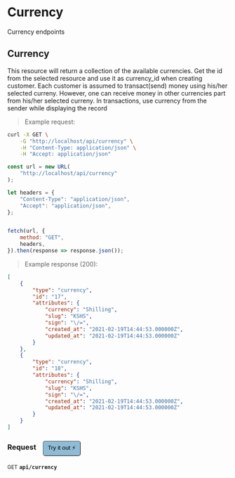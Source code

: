 # Currency

Currency endpoints

## Currency


This resource will return a collection of the available currencies.
Get the id from the selected resource and use it as currency_id when creating customer.
Each customer is assumed to transact(send) money using his/her selected curreny.
However, one can receive money in other currencies part from his/her selected curreny.
In transactions, use currency from the sender while displaying the record

> Example request:

```bash
curl -X GET \
    -G "http://localhost/api/currency" \
    -H "Content-Type: application/json" \
    -H "Accept: application/json"
```

```javascript
const url = new URL(
    "http://localhost/api/currency"
);

let headers = {
    "Content-Type": "application/json",
    "Accept": "application/json",
};


fetch(url, {
    method: "GET",
    headers,
}).then(response => response.json());
```


> Example response (200):

```json
[
    {
        "type": "currency",
        "id": "17",
        "attributes": {
            "currency": "Shilling",
            "slug": "KSHS",
            "sign": "\/=",
            "created_at": "2021-02-19T14:44:53.000000Z",
            "updated_at": "2021-02-19T14:44:53.000000Z"
        }
    },
    {
        "type": "currency",
        "id": "18",
        "attributes": {
            "currency": "Shilling",
            "slug": "KSHS",
            "sign": "\/=",
            "created_at": "2021-02-19T14:44:53.000000Z",
            "updated_at": "2021-02-19T14:44:53.000000Z"
        }
    }
]
```
<div id="execution-results-GETapi-currency" hidden>
    <blockquote>Received response<span id="execution-response-status-GETapi-currency"></span>:</blockquote>
    <pre class="json"><code id="execution-response-content-GETapi-currency"></code></pre>
</div>
<div id="execution-error-GETapi-currency" hidden>
    <blockquote>Request failed with error:</blockquote>
    <pre><code id="execution-error-message-GETapi-currency"></code></pre>
</div>
<form id="form-GETapi-currency" data-method="GET" data-path="api/currency" data-authed="0" data-hasfiles="0" data-headers='{"Content-Type":"application\/json","Accept":"application\/json"}' onsubmit="event.preventDefault(); executeTryOut('GETapi-currency', this);">
<h3>
    Request&nbsp;&nbsp;&nbsp;
        <button type="button" style="background-color: #8fbcd4; padding: 5px 10px; border-radius: 5px; border-width: thin;" id="btn-tryout-GETapi-currency" onclick="tryItOut('GETapi-currency');">Try it out ⚡</button>
    <button type="button" style="background-color: #c97a7e; padding: 5px 10px; border-radius: 5px; border-width: thin;" id="btn-canceltryout-GETapi-currency" onclick="cancelTryOut('GETapi-currency');" hidden>Cancel</button>&nbsp;&nbsp;
    <button type="submit" style="background-color: #6ac174; padding: 5px 10px; border-radius: 5px; border-width: thin;" id="btn-executetryout-GETapi-currency" hidden>Send Request 💥</button>
    </h3>
<p>
<small class="badge badge-green">GET</small>
 <b><code>api/currency</code></b>
</p>
</form>



